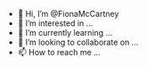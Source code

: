 - 👋 Hi, I’m @FionaMcCartney
- 👀 I’m interested in ...
- 🌱 I’m currently learning ...
- 💞️ I’m looking to collaborate on ...
- 📫 How to reach me ...

<!---
FionaMcCartney/FionaMcCartney is a ✨ special ✨ repository because its `README.md` (this file) appears on your GitHub profile.
You can click the Preview link to take a look at your changes.
--->
